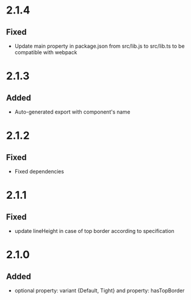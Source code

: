 # 2.1.4
## Fixed
- Update main property in package.json from src/lib.js to src/lib.ts to be compatible with webpack

# 2.1.3
## Added
- Auto-generated export with component's name

# 2.1.2
## Fixed
- Fixed dependencies

# 2.1.1
## Fixed
- update lineHeight in case of top border according to specification

# 2.1.0
## Added
- optional property: variant {Default, Tight} and property: hasTopBorder